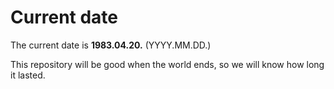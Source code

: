 # Current date

The current date is **1983.04.20.** (YYYY.MM.DD.)

This repository will be good when the world ends, so we will know how long it lasted.